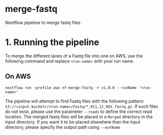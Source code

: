 # merge-fastq
Nextflow pipeline to merge fastq files

# 1. Running the pipeline
To merge the different lanes of a Fastq file into one on AWS, use the following command and replace `<run-name>` with your run name.

## On AWS
```
nextflow run -profile aws nf-merge-fastq -r v1.0.0 --runName '<run-name>'
```
The pipeline will attempt to find Fastq files with the following pattern: `S3://<input-bucket>/<run-name>/Fastq/*_R{1,2}_001.fastq.gz`.
If such files do not exist, please use the parameter `--reads` to define the correct read location. The merged fastq files will be placed in a `Merged` directory in the input directory. If you want it to be placed elsewhere than the input directory, please specify the output path using `--outName`